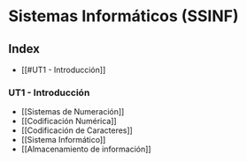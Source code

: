 # Sistemas Informáticos (SSINF)

## Index
- [[#UT1 - Introducción]]



### UT1 - Introducción
- [[Sistemas de Numeración]]
- [[Codificación Numérica]]
- [[Codificación de Caracteres]]
- [[Sistema Informático]]
- [[Almacenamiento de información]]


